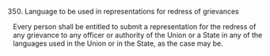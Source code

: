 350. Language to be used in representations for redress of grievances

Every person shall be entitled to submit a representation for the redress of any grievance to any officer or authority of the Union or a State in any of the languages used in the Union or in the State, as the case may be.

